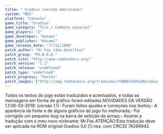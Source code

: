 ```yaml
---
title: " Gradius (versão americana)"
system: "NES"
platform: "Console"
game_title: "Gradius"
game_category: "Tiro / Combate espacial"
game_players: "2"
game_developer: "Konami"
game_publisher: "Konami"
game_release_date: "??/12/1986"
patch_author: "Mr.Fox (aka devilfox)"
patch_group: "PO.B.R.E."
patch_site: "http://www.romhackers.org/"
patch_version: "1.1"
patch_release: "undefined"
patch_type: "undefined"
patch_progress: "Textos"
patch_images: ["http://img.romhackers.org/traducoes/%5BNES%5D%20Gradius%20-%20POBRE%20-%201.png","http://img.romhackers.org/traducoes/%5BNES%5D%20Gradius%20-%20POBRE%20-%202.png"]
---
```

Todos os textos do jogo estão traduzidos e acentuados, e todas as mensagens em forma de gráfico foram editadas.NOVIDADES DA VERSÃO 1.1:06-03-2019: (versão 1.1)- Foram feitos ajustes e correções nos textos;- A aparência da fonte e de alguns gráficos do jogo foi melhorada;- Foi corrigido um pequeno bug na barra de seleção de armas;- Assinei a tradução com o meu novo nickname: Mr.Fox.ATENÇÃO:Esta tradução deve ser aplicada na ROM original Gradius (U) [!].nes, com CRC32 7A269942.